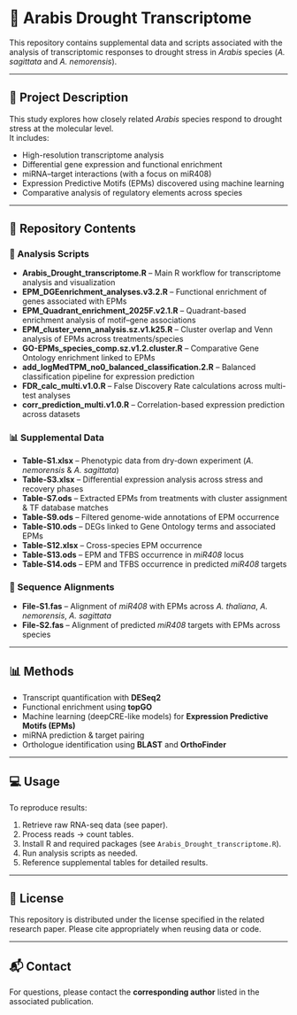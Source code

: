 # 🌱 Arabis Drought Transcriptome

This repository contains supplemental data and scripts associated with the analysis of transcriptomic responses to drought stress in *Arabis* species (*A. sagittata* and *A. nemorensis*).

---

## 🧪 Project Description
This study explores how closely related *Arabis* species respond to drought stress at the molecular level.  
It includes:
- High-resolution transcriptome analysis
- Differential gene expression and functional enrichment
- miRNA–target interactions (with a focus on miR408)
- Expression Predictive Motifs (EPMs) discovered using machine learning
- Comparative analysis of regulatory elements across species

---

## 📁 Repository Contents

### 🔬 Analysis Scripts
- **Arabis_Drought_transcriptome.R** – Main R workflow for transcriptome analysis and visualization  
- **EPM_DGEenrichment_analyses.v3.2.R** – Functional enrichment of genes associated with EPMs  
- **EPM_Quadrant_enrichment_2025F.v2.1.R** – Quadrant-based enrichment analysis of motif–gene associations  
- **EPM_cluster_venn_analysis.sz.v1.k25.R** – Cluster overlap and Venn analysis of EPMs across treatments/species  
- **GO-EPMs_species_comp.sz.v1.2.cluster.R** – Comparative Gene Ontology enrichment linked to EPMs  
- **add_logMedTPM_no0_balanced_classification.2.R** – Balanced classification pipeline for expression prediction  
- **FDR_calc_multi.v1.0.R** – False Discovery Rate calculations across multi-test analyses  
- **corr_prediction_multi.v1.0.R** – Correlation-based expression prediction across datasets  

### 📊 Supplemental Data
- **Table-S1.xlsx** – Phenotypic data from dry-down experiment (*A. nemorensis* & *A. sagittata*)  
- **Table-S3.xlsx** – Differential expression analysis across stress and recovery phases  
- **Table-S7.ods** – Extracted EPMs from treatments with cluster assignment & TF database matches  
- **Table-S9.ods** – Filtered genome-wide annotations of EPM occurrence  
- **Table-S10.ods** – DEGs linked to Gene Ontology terms and associated EPMs  
- **Table-S12.xlsx** – Cross-species EPM occurrence  
- **Table-S13.ods** – EPM and TFBS occurrence in *miR408* locus  
- **Table-S14.ods** – EPM and TFBS occurrence in predicted *miR408* targets  

### 🧬 Sequence Alignments
- **File-S1.fas** – Alignment of *miR408* with EPMs across *A. thaliana*, *A. nemorensis*, *A. sagittata*  
- **File-S2.fas** – Alignment of predicted *miR408* targets with EPMs across species  

---

## 📊 Methods
- Transcript quantification with **DESeq2**  
- Functional enrichment using **topGO**  
- Machine learning (deepCRE-like models) for **Expression Predictive Motifs (EPMs)**  
- miRNA prediction & target pairing  
- Orthologue identification using **BLAST** and **OrthoFinder**

---

## 💻 Usage
To reproduce results:
1. Retrieve raw RNA-seq data (see paper).  
2. Process reads → count tables.  
3. Install R and required packages (see `Arabis_Drought_transcriptome.R`).  
4. Run analysis scripts as needed.  
5. Reference supplemental tables for detailed results.  

---

## 📜 License
This repository is distributed under the license specified in the related research paper. Please cite appropriately when reusing data or code.  

---

## 📬 Contact
For questions, please contact the **corresponding author** listed in the associated publication.  
